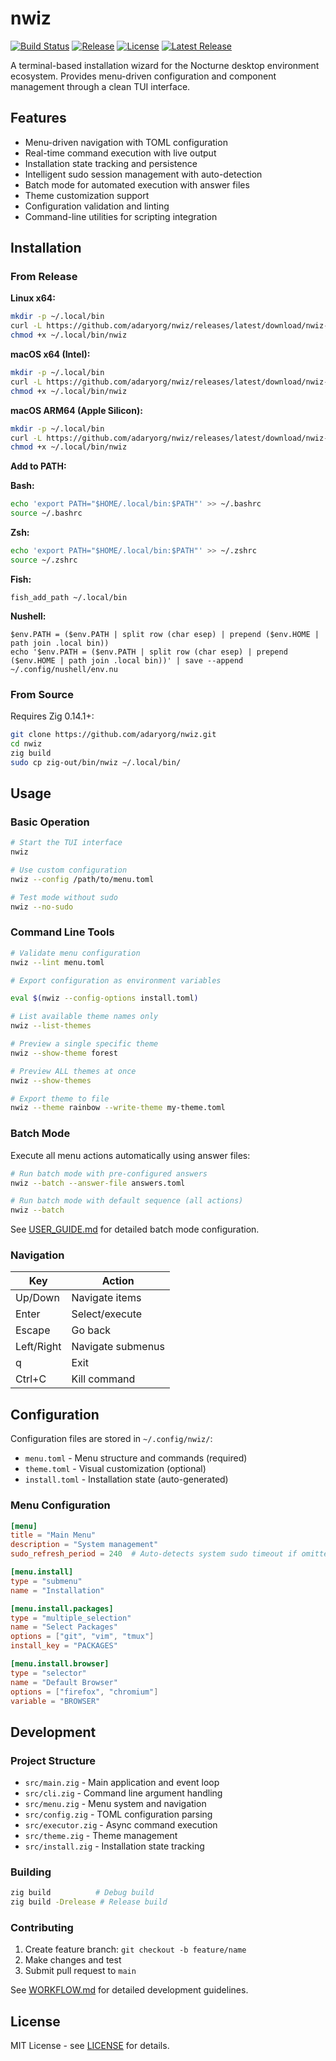 # nwiz

[![Build Status](https://github.com/adaryorg/nwiz/actions/workflows/build.yml/badge.svg)](https://github.com/adaryorg/nocturne/actions/workflows/build.yml)
[![Release](https://github.com/adaryorg/nwiz/actions/workflows/release.yml/badge.svg)](https://github.com/adaryorg/nocturne/actions/workflows/release.yml)
[![License](https://img.shields.io/github/license/adaryorg/nwiz)](LICENSE)
[![Latest Release](https://img.shields.io/github/v/release/adaryorg/nwiz)](https://github.com/adaryorg/nwiz/releases/latest)

A terminal-based installation wizard for the Nocturne desktop environment ecosystem. Provides menu-driven configuration and component management through a clean TUI interface.

## Features

- Menu-driven navigation with TOML configuration
- Real-time command execution with live output
- Installation state tracking and persistence
- Intelligent sudo session management with auto-detection
- Batch mode for automated execution with answer files
- Theme customization support
- Configuration validation and linting
- Command-line utilities for scripting integration

## Installation

### From Release

**Linux x64:**

```bash
mkdir -p ~/.local/bin
curl -L https://github.com/adaryorg/nwiz/releases/latest/download/nwiz-linux-x64 -o ~/.local/bin/nwiz
chmod +x ~/.local/bin/nwiz
```

**macOS x64 (Intel):**

```bash
mkdir -p ~/.local/bin
curl -L https://github.com/adaryorg/nwiz/releases/latest/download/nwiz-macos-x64 -o ~/.local/bin/nwiz
chmod +x ~/.local/bin/nwiz
```

**macOS ARM64 (Apple Silicon):**

```bash
mkdir -p ~/.local/bin
curl -L https://github.com/adaryorg/nwiz/releases/latest/download/nwiz-macos-arm64 -o ~/.local/bin/nwiz
chmod +x ~/.local/bin/nwiz
```

**Add to PATH:**

**Bash:**

```bash
echo 'export PATH="$HOME/.local/bin:$PATH"' >> ~/.bashrc
source ~/.bashrc
```

**Zsh:**

```zsh
echo 'export PATH="$HOME/.local/bin:$PATH"' >> ~/.zshrc
source ~/.zshrc
```

**Fish:**

```fish
fish_add_path ~/.local/bin
```

**Nushell:**

```nu
$env.PATH = ($env.PATH | split row (char esep) | prepend ($env.HOME | path join .local bin))
echo '$env.PATH = ($env.PATH | split row (char esep) | prepend ($env.HOME | path join .local bin))' | save --append ~/.config/nushell/env.nu
```

### From Source

Requires Zig 0.14.1+:

```bash
git clone https://github.com/adaryorg/nwiz.git
cd nwiz
zig build
sudo cp zig-out/bin/nwiz ~/.local/bin/
```

## Usage

### Basic Operation

```bash
# Start the TUI interface
nwiz

# Use custom configuration
nwiz --config /path/to/menu.toml

# Test mode without sudo
nwiz --no-sudo
```

### Command Line Tools

```bash
# Validate menu configuration
nwiz --lint menu.toml

# Export configuration as environment variables

eval $(nwiz --config-options install.toml)

# List available theme names only
nwiz --list-themes

# Preview a single specific theme
nwiz --show-theme forest

# Preview ALL themes at once
nwiz --show-themes

# Export theme to file
nwiz --theme rainbow --write-theme my-theme.toml
```

### Batch Mode

Execute all menu actions automatically using answer files:

```bash
# Run batch mode with pre-configured answers
nwiz --batch --answer-file answers.toml

# Run batch mode with default sequence (all actions)
nwiz --batch
```

See [USER_GUIDE.md](USER_GUIDE.md) for detailed batch mode configuration.

### Navigation

| Key        | Action            |
| ---------- | ----------------- |
| Up/Down    | Navigate items    |
| Enter      | Select/execute    |
| Escape     | Go back           |
| Left/Right | Navigate submenus |
| q          | Exit              |
| Ctrl+C     | Kill command      |

## Configuration

Configuration files are stored in `~/.config/nwiz/`:

- `menu.toml` - Menu structure and commands (required)
- `theme.toml` - Visual customization (optional)
- `install.toml` - Installation state (auto-generated)

### Menu Configuration

```toml
[menu]
title = "Main Menu"
description = "System management"
sudo_refresh_period = 240  # Auto-detects system sudo timeout if omitted

[menu.install]
type = "submenu"
name = "Installation"

[menu.install.packages]
type = "multiple_selection"
name = "Select Packages"
options = ["git", "vim", "tmux"]
install_key = "PACKAGES"

[menu.install.browser]
type = "selector"
name = "Default Browser"
options = ["firefox", "chromium"]
variable = "BROWSER"
```

## Development

### Project Structure

- `src/main.zig` - Main application and event loop
- `src/cli.zig` - Command line argument handling
- `src/menu.zig` - Menu system and navigation
- `src/config.zig` - TOML configuration parsing
- `src/executor.zig` - Async command execution
- `src/theme.zig` - Theme management
- `src/install.zig` - Installation state tracking

### Building

```bash
zig build          # Debug build
zig build -Drelease # Release build
```

### Contributing

1. Create feature branch: `git checkout -b feature/name`
2. Make changes and test
3. Submit pull request to `main`

See [WORKFLOW.md](WORKFLOW.md) for detailed development guidelines.

## License

MIT License - see [LICENSE](LICENSE) for details.
